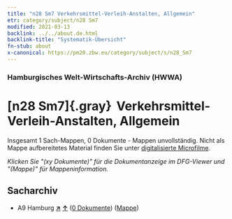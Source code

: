 ```yaml
---
title: "n28 Sm7 Verkehrsmittel-Verleih-Anstalten, Allgemein"
etr: category/subject/n28 Sm7
modified: 2021-03-13
backlink: ../../about.de.html
backlink-title: "Systematik-Übersicht"
fn-stub: about
x-canonical: https://pm20.zbw.eu/category/subject/s/n28_Sm7
---
```


### Hamburgisches Welt-Wirtschafts-Archiv (HWWA)
# [n28 Sm7]{.gray}&#8201; Verkehrsmittel-Verleih-Anstalten, Allgemein&#160; 




Insgesamt 1 Sach-Mappen, 0 Dokumente - Mappen unvollständig.
Nicht als Mappe aufbereitetes Material finden Sie unter [digitalisierte Microfilme](/film/h1_sh.de.html).

_Klicken Sie "(xy Dokumente)" für die Dokumentanzeige im DFG-Viewer und "(Mappe)" für Mappeninformation._

## Sacharchiv



- A9 Hamburg [**&nearr;**](../../../geo/i/140905/about.de.html "Hamburg (alle Mappen)") [**&uarr;**](../../../geo/about.de.html#A9 "Ländersystematik") (<a href="https://pm20.zbw.eu/dfgview/sh/140905,145518" title="über: Hamburg : Verkehrsmittel-Verleih-Anstalten, Allgemein" target="_blank">0 Dokumente</a>) ([Mappe](../../../../folder/sh/1409xx/140905/1455xx/145518/about.de.html))


